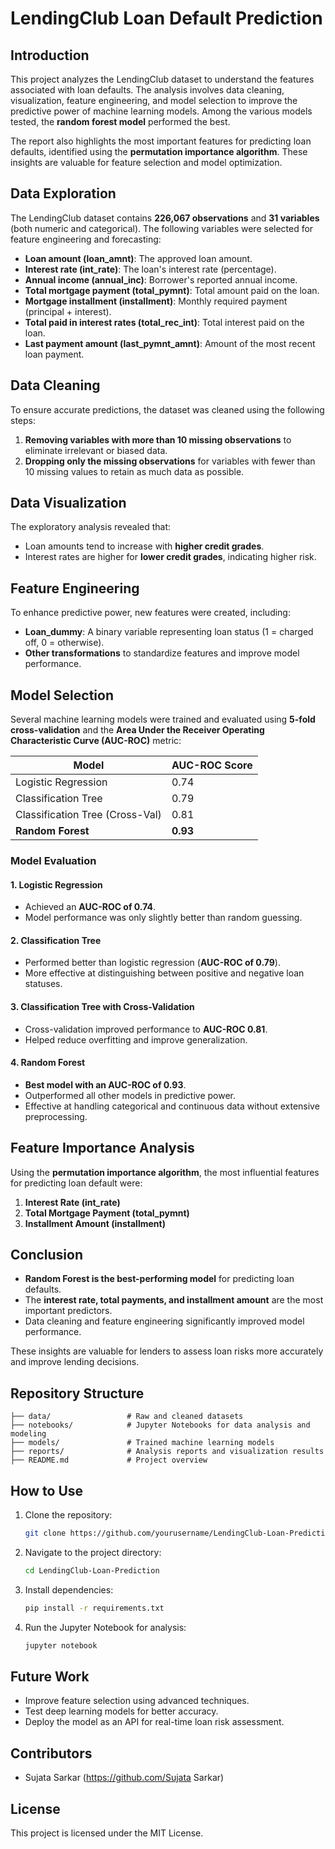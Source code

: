 # LendingClub Loan Default Prediction

## Introduction
This project analyzes the LendingClub dataset to understand the features associated with loan defaults. The analysis involves data cleaning, visualization, feature engineering, and model selection to improve the predictive power of machine learning models. Among the various models tested, the **random forest model** performed the best.

The report also highlights the most important features for predicting loan defaults, identified using the **permutation importance algorithm**. These insights are valuable for feature selection and model optimization.

## Data Exploration
The LendingClub dataset contains **226,067 observations** and **31 variables** (both numeric and categorical). The following variables were selected for feature engineering and forecasting:

- **Loan amount (loan_amnt)**: The approved loan amount.
- **Interest rate (int_rate)**: The loan's interest rate (percentage).
- **Annual income (annual_inc)**: Borrower's reported annual income.
- **Total mortgage payment (total_pymnt)**: Total amount paid on the loan.
- **Mortgage installment (installment)**: Monthly required payment (principal + interest).
- **Total paid in interest rates (total_rec_int)**: Total interest paid on the loan.
- **Last payment amount (last_pymnt_amnt)**: Amount of the most recent loan payment.

## Data Cleaning
To ensure accurate predictions, the dataset was cleaned using the following steps:
1. **Removing variables with more than 10 missing observations** to eliminate irrelevant or biased data.
2. **Dropping only the missing observations** for variables with fewer than 10 missing values to retain as much data as possible.

## Data Visualization
The exploratory analysis revealed that:
- Loan amounts tend to increase with **higher credit grades**.
- Interest rates are higher for **lower credit grades**, indicating higher risk.

## Feature Engineering
To enhance predictive power, new features were created, including:
- **Loan_dummy**: A binary variable representing loan status (1 = charged off, 0 = otherwise).
- **Other transformations** to standardize features and improve model performance.

## Model Selection
Several machine learning models were trained and evaluated using **5-fold cross-validation** and the **Area Under the Receiver Operating Characteristic Curve (AUC-ROC)** metric:

| Model                           | AUC-ROC Score |
|---------------------------------|--------------|
| Logistic Regression             | 0.74         |
| Classification Tree             | 0.79         |
| Classification Tree (Cross-Val) | 0.81         |
| **Random Forest**               | **0.93**     |

### **Model Evaluation**
#### 1. Logistic Regression
- Achieved an **AUC-ROC of 0.74**.
- Model performance was only slightly better than random guessing.

#### 2. Classification Tree
- Performed better than logistic regression (**AUC-ROC of 0.79**).
- More effective at distinguishing between positive and negative loan statuses.

#### 3. Classification Tree with Cross-Validation
- Cross-validation improved performance to **AUC-ROC 0.81**.
- Helped reduce overfitting and improve generalization.

#### 4. Random Forest
- **Best model with an AUC-ROC of 0.93**.
- Outperformed all other models in predictive power.
- Effective at handling categorical and continuous data without extensive preprocessing.

## Feature Importance Analysis
Using the **permutation importance algorithm**, the most influential features for predicting loan default were:
1. **Interest Rate (int_rate)**
2. **Total Mortgage Payment (total_pymnt)**
3. **Installment Amount (installment)**

## Conclusion
- **Random Forest is the best-performing model** for predicting loan defaults.
- The **interest rate, total payments, and installment amount** are the most important predictors.
- Data cleaning and feature engineering significantly improved model performance.

These insights are valuable for lenders to assess loan risks more accurately and improve lending decisions.

## Repository Structure
```
├── data/                 # Raw and cleaned datasets
├── notebooks/            # Jupyter Notebooks for data analysis and modeling
├── models/               # Trained machine learning models
├── reports/              # Analysis reports and visualization results
├── README.md             # Project overview
```

## How to Use
1. Clone the repository:
   ```sh
   git clone https://github.com/yourusername/LendingClub-Loan-Prediction.git
   ```
2. Navigate to the project directory:
   ```sh
   cd LendingClub-Loan-Prediction
   ```
3. Install dependencies:
   ```sh
   pip install -r requirements.txt
   ```
4. Run the Jupyter Notebook for analysis:
   ```sh
   jupyter notebook
   ```

## Future Work
- Improve feature selection using advanced techniques.
- Test deep learning models for better accuracy.
- Deploy the model as an API for real-time loan risk assessment.

## Contributors
- Sujata Sarkar (https://github.com/Sujata Sarkar)

## License
This project is licensed under the MIT License.


